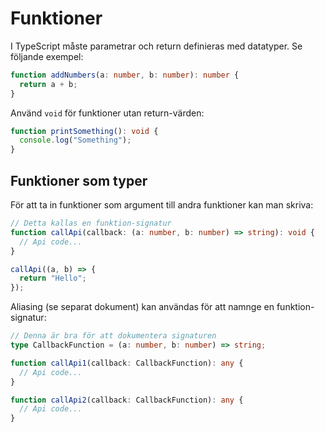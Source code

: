# Funktioner

I TypeScript måste parametrar och return definieras med datatyper. Se följande exempel:

```typescript
function addNumbers(a: number, b: number): number {
  return a + b;
}
```

Använd `void` för funktioner utan return-värden:

```typescript
function printSomething(): void {
  console.log("Something");
}
```

## Funktioner som typer

För att ta in funktioner som argument till andra funktioner kan man skriva:

```typescript
// Detta kallas en funktion-signatur
function callApi(callback: (a: number, b: number) => string): void {
  // Api code...
}

callApi((a, b) => {
  return "Hello";
});
```

Aliasing (se separat dokument) kan användas för att namnge en funktion-signatur:

```typescript
// Denna är bra för att dokumentera signaturen
type CallbackFunction = (a: number, b: number) => string;

function callApi1(callback: CallbackFunction): any {
  // Api code...
}

function callApi2(callback: CallbackFunction): any {
  // Api code...
}
```
